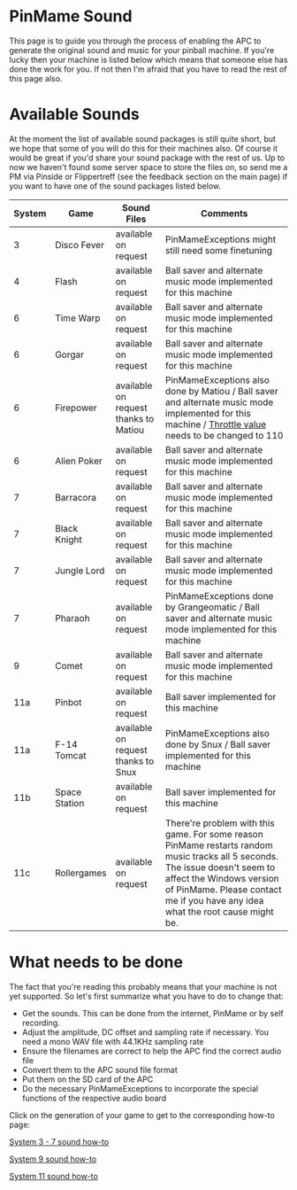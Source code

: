 # PinMame Sound

This page is to guide you through the process of enabling the APC to generate the original sound and music for your pinball machine. 
If you're lucky then your machine is listed below which means that someone else has done the work for you. If not then I'm afraid that you have to read the rest of this page also.

# Available Sounds

At the moment the list of available sound packages is still quite short, but we hope that some of you will do this for their machines also. Of course it would be great if you'd share your sound package with the rest of us. Up to now we haven't found some server space to store the files on, so send me a PM via Pinside or Flippertreff (see the feedback section on the main page) if you want to have one of the sound packages listed below.

|System|Game| Sound Files |Comments|
|--|--|--|--|
|3|Disco Fever| available on request| PinMameExceptions might still need some finetuning |
|4|Flash| available on request| Ball saver and alternate music mode implemented for this machine |
|6|Time Warp| available on request | Ball saver and alternate music mode implemented for this machine |
|6|Gorgar| available on request | Ball saver and alternate music mode implemented for this machine |
|6|Firepower| available on request thanks to Matiou | PinMameExceptions also done by Matiou / Ball saver and alternate music mode implemented for this machine / [Throttle value](https://github.com/AmokSolderer/APC/blob/master/DOC/RunGame.md#emulation-speed) needs to be changed to 110|
|6|Alien Poker| available on request | Ball saver and alternate music mode implemented for this machine |
|7|Barracora| available on request | Ball saver and alternate music mode implemented for this machine |
|7|Black Knight| available on request| Ball saver and alternate music mode implemented for this machine |
|7|Jungle Lord| available on request| Ball saver and alternate music mode implemented for this machine |
|7|Pharaoh| available on request| PinMameExceptions done by Grangeomatic / Ball saver and alternate music mode implemented for this machine|
|9|Comet|available on request| Ball saver and alternate music mode implemented for this machine |
|11a|Pinbot| available on request| Ball saver implemented for this machine |
|11a|F-14 Tomcat| available on request thanks to Snux | PinMameExceptions also done by Snux / Ball saver implemented for this machine|
|11b|Space Station| available on request| Ball saver implemented for this machine |
|11c|Rollergames| available on request| There're problem with this game. For some reason PinMame restarts random music tracks all 5 seconds. The issue doesn't seem to affect the Windows version of PinMame. Please contact me if you have any idea what the root cause might be. |

# What needs to be done

The fact that you're reading this probably means that your machine is not yet supported. So let's first summarize what you have to do to change that:

* Get the sounds. This can be done from the internet, PinMame or by self recording.
* Adjust the amplitude, DC offset and sampling rate if necessary. You need a mono WAV file with 44.1KHz sampling rate
* Ensure the filenames are correct to help the APC find the correct audio file
* Convert them to the APC sound file format
* Put them on the SD card of the APC
* Do the necessary PinMameExceptions to incorporate the special functions of the respective audio board

Click on the generation of your game to get to the corresponding how-to page:

[System 3 - 7 sound how-to](https://github.com/AmokSolderer/APC/blob/master/DOC/PinMameSound_3_7.md)

[System 9 sound how-to](https://github.com/AmokSolderer/APC/blob/master/DOC/PinMameSound_9.md)

[System 11 sound how-to](https://github.com/AmokSolderer/APC/blob/master/DOC/PinMameSound_11.md)
